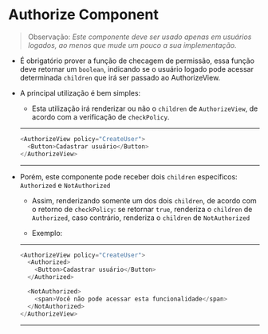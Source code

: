 # Authorize Component

> Observação: _Este componente deve ser usado apenas em usuários logados, ao menos que mude um pouco a sua implementação._

- É obrigatório prover a função de checagem de permissão, essa função deve retornar um `boolean`, indicando se o usuário logado pode acessar determinada `children` que irá ser passado ao AuthorizeView.

- A principal utilização é bem simples:

  - Esta utilização irá renderizar ou não o `children` de `AuthorizeView`, de acordo com a verificação de `checkPolicy`.

  ***

  ```javascript
  <AuthorizeView policy="CreateUser">
    <Button>Cadastrar usuário</Button>
  </AuthorizeView>
  ```

  ***

- Porém, este componente pode receber dois `children` específicos: `Authorized` e `NotAuthorized`

  - Assim, renderizando somente um dos dois `children`, de acordo com o retorno de `checkPolicy`: se retornar `true`, renderiza o `children` de `Authorized`, caso contrário, renderiza o `children` de `NotAuthorized`

  - Exemplo:

  ***

  ```javascript
  <AuthorizeView policy="CreateUser">
    <Authorized>
      <Button>Cadastrar usuário</Button>
    </Authorized>

    <NotAuthorized>
      <span>Você não pode acessar esta funcionalidade</span>
    </NotAuthorized>
  </AuthorizeView>
  ```

  ***
